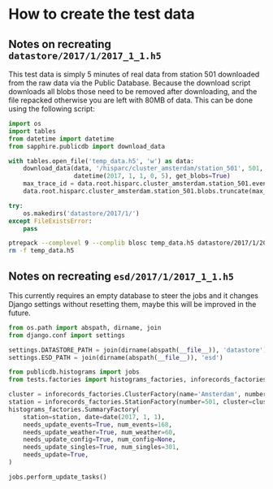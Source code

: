 How to create the test data
===========================


Notes on recreating `datastore/2017/1/2017_1_1.h5`
--------------------------------------------------

This test data is simply 5 minutes of real data from station 501
downloaded from the raw data via the Public Database.
Because the download script downloads all blobs those need to be removed
after downloading, and the file repacked otherwise you are left with
80MB of data. This can be done using the following script:

```python
import os
import tables
from datetime import datetime
from sapphire.publicdb import download_data

with tables.open_file('temp_data.h5', 'w') as data:
    download_data(data, '/hisparc/cluster_amsterdam/station_501', 501, datetime(2017, 1, 1),
                  datetime(2017, 1, 1, 0, 5), get_blobs=True)
    max_trace_id = data.root.hisparc.cluster_amsterdam.station_501.events.col('traces').max()
    data.root.hisparc.cluster_amsterdam.station_501.blobs.truncate(max_trace_id + 1)

try:
    os.makedirs('datastore/2017/1/')
except FileExistsError:
    pass
```

```bash
ptrepack --complevel 9 --complib blosc temp_data.h5 datastore/2017/1/2017_1_1.h5
rm -f temp_data.h5
```


Notes on recreating `esd/2017/1/2017_1_1.h5`
--------------------------------------------------

This currently requires an empty database to steer the jobs and it changes Django
settings without resetting them, maybe this will be improved in the future.

```python
from os.path import abspath, dirname, join
from django.conf import settings

settings.DATASTORE_PATH = join(dirname(abspath(__file__)), 'datastore')
settings.ESD_PATH = join(dirname(abspath(__file__)), 'esd')

from publicdb.histograms import jobs
from tests.factories import histograms_factories, inforecords_factories

cluster = inforecords_factories.ClusterFactory(name='Amsterdam', number=0, country__number=0)
station = inforecords_factories.StationFactory(number=501, cluster=cluster)
histograms_factories.SummaryFactory(
    station=station, date=date(2017, 1, 1),
    needs_update_events=True, num_events=168,
    needs_update_weather=True, num_weather=60,
    needs_update_config=True, num_config=None,
    needs_update_singles=True, num_singles=301,
    needs_update=True,
)

jobs.perform_update_tasks()
```
